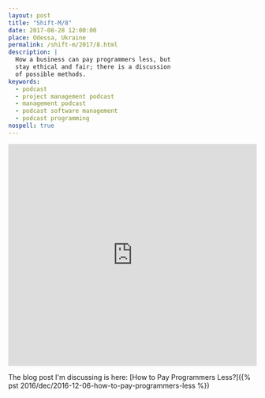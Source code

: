 ```yaml
---
layout: post
title: "Shift-M/8"
date: 2017-08-28 12:00:00
place: Odessa, Ukraine
permalink: /shift-m/2017/8.html
description: |
  How a business can pay programmers less, but
  stay ethical and fair; there is a discussion
  of possible methods.
keywords:
  - podcast
  - project management podcast
  - management podcast
  - podcast software management
  - podcast programming
nospell: true
---
```


<iframe width="100%" height="450" scrolling="no" frameborder="no" src="https://w.soundcloud.com/player/?url=https%3A//api.soundcloud.com/tracks/339883634&amp;color=ff5500&amp;auto_play=false&amp;hide_related=false&amp;show_comments=true&amp;show_user=true&amp;show_reposts=false&amp;visual=true"></iframe>

The blog post I'm discussing is here:
[How to Pay Programmers Less?]({% pst 2016/dec/2016-12-06-how-to-pay-programmers-less %})

